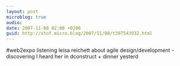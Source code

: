 ```yaml
---
layout: post
microblog: true
audio: 
date: 2007-11-08 02:00 +0200
guid: http://xtof.micro.blog/2007/11/08/t397543932.html
---
```

#web2expo  listening leisa reichett about agile design/development - discovering  I heard her in dconstruct +  dinner yesterd

